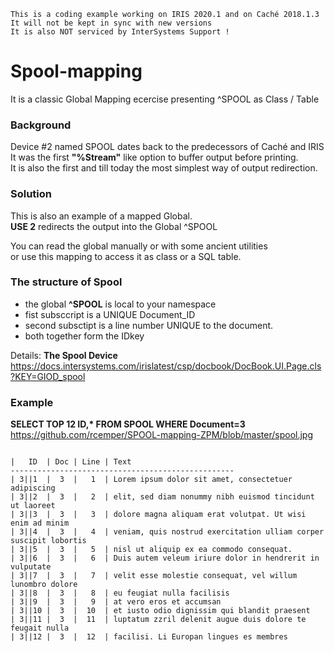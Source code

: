  ~~~
 This is a coding example working on IRIS 2020.1 and on Caché 2018.1.3 
 It will not be kept in sync with new versions      
 It is also NOT serviced by InterSystems Support !   
~~~ 

# Spool-mapping
It is a classic Global Mapping ecercise presenting ^SPOOL as Class / Table

### Background
Device #2 named SPOOL dates back to the predecessors of Caché and IRIS  
It was the first __"%Stream"__ like option to buffer output before printing.  
It is also the first and till today the most simplest way of output redirection.   

### Solution
This is also an example of a mapped Global.   
__USE 2__ redirects the output into the Global ^SPOOL  

You can read the global manually or with some ancient utilities  
or use this mapping to access it as class or a SQL table.  

### The structure of Spool
- the global __^SPOOL__ is local to your namespace  
- fist subsccript is a UNIQUE Document_ID  
- second subsctipt is a line number UNIQUE to the document.  
- both together form the IDkey  

Details: __The Spool Device__   
https://docs.intersystems.com/irislatest/csp/docbook/DocBook.UI.Page.cls?KEY=GIOD_spool  

### Example

__SELECT TOP 12 ID,* FROM SPOOL WHERE Document=3__  
https://github.com/rcemper/SPOOL-mapping-ZPM/blob/master/spool.jpg
~~~

|   ID  | Doc |	Line | Text 
--------------------------------------------------
| 3||1  |  3  |   1  | Lorem ipsum dolor sit amet, consectetuer adipiscing
| 3||2  |  3  |   2  | elit, sed diam nonummy nibh euismod tincidunt ut laoreet
| 3||3  |  3  |   3  | dolore magna aliquam erat volutpat. Ut wisi enim ad minim
| 3||4  |  3  |   4  | veniam, quis nostrud exercitation ulliam corper suscipit lobortis
| 3||5  |  3  |   5  | nisl ut aliquip ex ea commodo consequat.
| 3||6  |  3  |   6  | Duis autem veleum iriure dolor in hendrerit in vulputate
| 3||7  |  3  |   7  | velit esse molestie consequat, vel willum lunombro dolore
| 3||8  |  3  |   8  | eu feugiat nulla facilisis
| 3||9  |  3  |   9  | at vero eros et accumsan
| 3||10 |  3  |  10  | et iusto odio dignissim qui blandit praesent
| 3||11 |  3  |  11  | luptatum zzril delenit augue duis dolore te feugait nulla
| 3||12 |  3  |  12  | facilisi. Li Europan lingues es membres
~~~


